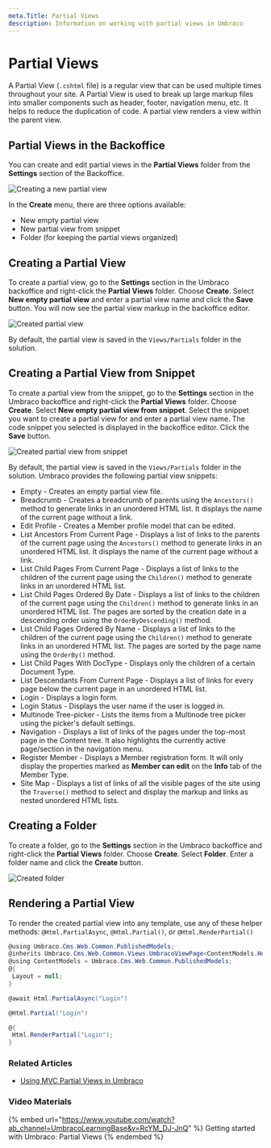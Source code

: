 ```yaml
---
meta.Title: Partial Views
description: Information on working with partial views in Umbraco
---
```


# Partial Views

A Partial View (`.cshtml` file) is a regular view that can be used multiple times throughout your site. A Partial View is used to break up large markup files into smaller components such as header, footer, navigation menu, etc. It helps to reduce the duplication of code. A partial view renders a view within the parent view.

## Partial Views in the Backoffice

You can create and edit partial views in the **Partial Views** folder from the **Settings** section of the Backoffice.

![Creating a new partial view](../../../../11/umbraco-cms/fundamentals/design/images/creating-partial-view.png)

In the **Create** menu, there are three options available:

* New empty partial view
* New partial view from snippet
* Folder (for keeping the partial views organized)

## Creating a Partial View

To create a partial view, go to the **Settings** section in the Umbraco backoffice and right-click the **Partial Views** folder. Choose **Create**. Select **New empty partial view** and enter a partial view name and click the **Save** button. You will now see the partial view markup in the backoffice editor.

![Created partial view](../../../../11/umbraco-cms/fundamentals/design/images/created-partial-view.png)

By default, the partial view is saved in the `Views/Partials` folder in the solution.

## Creating a Partial View from Snippet

To create a partial view from the snippet, go to the **Settings** section in the Umbraco backoffice and right-click the **Partial Views** folder. Choose **Create**. Select **New empty partial view from snippet**. Select the snippet you want to create a partial view for and enter a partial view name. The code snippet you selected is displayed in the backoffice editor. Click the **Save** button.

![Created partial view from snippet](../../../../11/umbraco-cms/fundamentals/design/images/created-partial-view-from-snippet.png)

By default, the partial view is saved in the `Views/Partials` folder in the solution. Umbraco provides the following partial view snippets:

* Empty - Creates an empty partial view file.
* Breadcrumb - Creates a breadcrumb of parents using the `Ancestors()` method to generate links in an unordered HTML list. It displays the name of the current page without a link.
* Edit Profile - Creates a Member profile model that can be edited.
* List Ancestors From Current Page - Displays a list of links to the parents of the current page using the `Ancestors()` method to generate links in an unordered HTML list. It displays the name of the current page without a link.
* List Child Pages From Current Page - Displays a list of links to the children of the current page using the `Children()` method to generate links in an unordered HTML list.
* List Child Pages Ordered By Date - Displays a list of links to the children of the current page using the `Children()` method to generate links in an unordered HTML list. The pages are sorted by the creation date in a descending order using the `OrderByDescending()` method.
* List Child Pages Ordered By Name - Displays a list of links to the children of the current page using the `Children()` method to generate links in an unordered HTML list. The pages are sorted by the page name using the `OrderBy()` method.
* List Child Pages With DocType - Displays only the children of a certain Document Type.
* List Descendants From Current Page - Displays a list of links for every page below the current page in an unordered HTML list.
* Login - Displays a login form.
* Login Status - Displays the user name if the user is logged in.
* Multinode Tree-picker - Lists the items from a Multinode tree picker using the picker's default settings.
* Navigation - Displays a list of links of the pages under the top-most page in the Content tree. It also highlights the currently active page/section in the navigation menu.
* Register Member - Displays a Member registration form. It will only display the properties marked as **Member can edit** on the **Info** tab of the Member Type.
* Site Map - Displays a list of links of all the visible pages of the site using the `Traverse()` method to select and display the markup and links as nested unordered HTML lists.

## Creating a Folder

To create a folder, go to the **Settings** section in the Umbraco backoffice and right-click the **Partial Views** folder. Choose **Create**. Select **Folder**. Enter a folder name and click the **Create** button.

![Created folder](../../../../11/umbraco-cms/fundamentals/design/images/Partial-Views-folder.png)

## Rendering a Partial View

To render the created partial view into any template, use any of these helper methods: `@Html.PartialAsync`, `@Html.Partial()`, or `@Html.RenderPartial()`

```csharp
@using Umbraco.Cms.Web.Common.PublishedModels;
@inherits Umbraco.Cms.Web.Common.Views.UmbracoViewPage<ContentModels.HomePage>
@using ContentModels = Umbraco.Cms.Web.Common.PublishedModels;
@{
 Layout = null;
}

@await Html.PartialAsync("Login")

@Html.Partial("Login")

@{
 Html.RenderPartial("Login");   
}
```

### Related Articles

* [Using MVC Partial Views in Umbraco](../../reference/templating/mvc/partial-views.md)

### Video Materials

{% embed url="https://www.youtube.com/watch?ab_channel=UmbracoLearningBase&v=RcYM_DJ-JnQ" %}
Getting started with Umbraco: Partial Views
{% endembed %}
